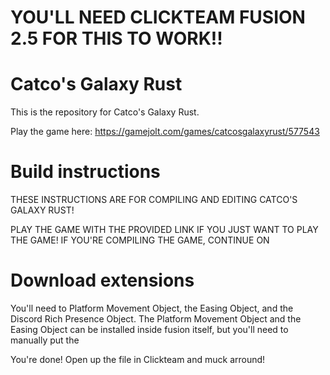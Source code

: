 # YOU'LL NEED CLICKTEAM FUSION 2.5 FOR THIS TO WORK!!

# Catco's Galaxy Rust
This is the repository for Catco's Galaxy Rust.

Play the game here: https://gamejolt.com/games/catcosgalaxyrust/577543
# Build instructions
THESE INSTRUCTIONS ARE FOR COMPILING AND EDITING CATCO'S GALAXY RUST! 

PLAY THE GAME WITH THE PROVIDED LINK IF YOU JUST WANT TO PLAY THE GAME!
IF YOU'RE COMPILING THE GAME, CONTINUE ON

# Download extensions 
You'll need to Platform Movement Object, the Easing Object, and the Discord Rich Presence Object. The Platform Movement Object and the Easing Object can be installed inside fusion itself, but you'll need to manually put the 

You're done! Open up the file in Clickteam and muck arround!
